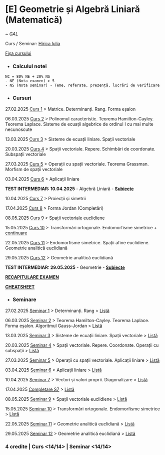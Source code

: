 # [E] Geometrie și Algebră Liniară (Matematică)

~ *GAL*

Curs / Seminar: [Hirica Iulia](ihirica@fmi.unibuc.ro)

[Fișa cursului](Fisa%20cursului%20-%20GAL.pdf)

* ### Calculul notei

```     
NC = 80% NE + 20% NS
- NE (Nota examen) > 5
- NS (Nota seminar) - Teme, referate, prezență, lucrări de verificare
```

* ### Cursuri

27.02.2025 [Curs 1](./Cursuri/01.%20Matrice.%20Determinanti.%20Rang.%20Forma%20esalon%20-%2027.02.2025.pdf) > Matrice. Determinanți. Rang. Forma eșalon

06.03.2025 [Curs 2](./Cursuri/02.%20Polinomul%20caracteristic.%20Teoreme.%20Sisteme%20de%20ecuatii%20-%2006.03.2025.pdf) > Polinomul caracteristic. Teorema Hamilton-Cayley. Teorema Laplace. Sisteme de ecuații algebrice de ordinul I cu mai multe necunoscute

13.03.2025 [Curs 3](./Cursuri/03.%20Sisteme%20de%20ecuatii%20liniare%20-%2013.03.2025.pdf) > Sisteme de ecuații liniare. Spații vectoriale

20.03.2025 [Curs 4](./Cursuri/04.%20Spatii%20vectoriale.%20Repere.%20Schimbari%20de%20coordonate.%20Subspatii%20vectoriale%20-%2020.03.2025.pdf) > Spații vectoriale. Repere. Schimbări de coordonate. Subspații vectoriale

27.03.2025 [Curs 5](./Cursuri/05.%20Operatii%20cu%20spatii%20vectoriale.%20Teorema%20Grassman.%20Morfism%20de%20spatii%20vectoriale%20-%2027.03.2025.pdf) > Operații cu spații vectoriale. Teorema Grassman. Morfism de spații vectoriale

03.04.2025 [Curs 6](./Cursuri/06.%20Aplicații%20liniare%20-%2003.04.2025.pdf) > Aplicații liniare

**TEST INTERMEDIAR: 10.04.2025** - Algebră Liniară - **[Subiecte](./Examen/Test%20parțial%20-%20S7.pdf)**

10.04.2025 [Curs 7](./Cursuri/07.%20Proiecții%20și%20simetrii%20-%2010.04.2025.pdf) > Proiecții și simetrii

17.04.2025 [Curs 8](./Cursuri/06.%20Forma%20Jordan%20-%2017.04.2025.pdf) > Forma Jordan (Completări)

08.05.2025 [Curs 9](./Cursuri/09.%20Spații%20vectoriale%20euclidiene%20-%2008.05.2025.pdf) > Spații vectoriale euclidiene

15.05.2025 [Curs 10](./Cursuri/10.%20Transformări%20ortogonale.%20Endomorfisme%20simetrice%20-%2015.05.2025.pdf) > Transformări ortogonale. Endomorfisme simetrice + [continuare](./Cursuri/10.%20Endomorfisme%20simetrice%20-%20Continuare%20-%2015.05.2025.pdf)

22.05.2025 [Curs 11](./Cursuri/10.%20Transformări%20ortogonale.%20Endomorfisme%20simetrice%20-%2015.05.2025.pdf) > Endomorfisme simetrice. Spații afine euclidiene. Geometrie analitică euclidiană

29.05.2025 [Curs 12](./Cursuri/12.%20Geometrie%20analitică%20euclidiană%20-%2029.05.2025.pdf) > Geometrie analitică euclidiană

**TEST INTERMEDIAR: 29.05.2025** - Geometrie - **[Subiecte](./Examen/Test%20parțial%20-%20S13.pdf)**

**[RECAPITULARE EXAMEN](./Examen/Recapitulare%20Examen.pdf)**

**[CHEATSHEET](./Examen/Cheatsheet.pdf)**

* ### Seminare

27.02.2025 [Seminar 1](./Seminare/01.%20Determinanti.%20Rang%20-%2027.02.2025.pdf) > Determinanți. Rang > [Listă](./Seminare/L.%20Seminarul%201.pdf)

06.03.2025 [Seminar 2](./Seminare/02.%20Teoreme.%20Forma%20esalon%20-%2006.03.2025.pdf) > Teorema Hamilton-Cayley. Teorema Laplace. Forma eșalon. Algoritmul Gauss-Jordan > [Listă](./Seminare/L.%20Seminarul%202.pdf)

13.03.2025 [Seminar 3](./Seminare/03.%20Sisteme%20de%20ecuatii%20liniare.%20Spatii%20vectoriale%20-%2013.03.2025.pdf) > Sisteme de ecuații liniare. Spații vectoriale > [Listă](./Seminare/L.%20Seminarul%203.pdf)

20.03.2025 [Seminar 4](./Seminare/04.%20Spatii%20vectoriale.%20Repere.%20Coordonate.%20Operatii%20cu%20subspatii%20-%2020.03.2025.pdf) > Spații vectoriale. Repere. Coordonate. Operații cu subspații > [Listă](./Seminare/L.%20Seminarul%204.pdf)

27.03.2025 [Seminar 5](./Seminare/05.%20Operatii%20cu%20subspatii%20vectoriale.%20Aplicatii%20liniare%20-%2027.03.2025.pdf) > Operații cu spații vectoriale. Aplicații liniare > [Listă](./Seminare/L.%20Seminarul%205.pdf)

03.04.2025 [Seminar 6](./Seminare/06.%20Aplicații%20liniare%20-%2003.04.2025.pdf) > Aplicații liniare > [Listă](./Seminare/L.%20Seminarul%206.pdf)

10.04.2025 [Seminar 7](./Seminare/07.%20Vectori%20și%20valori%20proprii.%20Diagonalizare%20-%2010.04.2025.pdf) > Vectori și valori proprii. Diagonalizare > [Listă](./Seminare/L.%20Seminarul%207.pdf)

17.04.2025 [Completare S7](./Seminare/08.%20Completare.pdf) > [Listă](./Seminare/L.%20Seminarul%208.pdf)

08.05.2025 [Seminar 9](./Seminare/09.%20Spații%20vectoriale%20euclidiene%20-%2008.05.2025.pdf) > Spații vectoriale euclidiene > [Listă](./Seminare/L.%20Seminarul%209.pdf)

15.05.2025 [Seminar 10](./Seminare/10.%20Transformări%20ortogonale.%20Endomorfisme%20simetrice%20-%2015.05.2025.pdf) > Transformări ortogonale. Endomorfisme simetrice > [Listă](./Seminare/L.%20Seminarul%2010.pdf)

22.05.2025 [Seminar 11](./Seminare/11.%20Geometrie%20analitică%20euclidiană%20-%2022.05.2025.pdf) > Geometrie analitică euclidiană > [Listă](./Seminare/L.%20Seminarul%2011.pdf)

29.05.2025 [Seminar 12](./Seminare/12.%20Geometrie%20analitică%20euclidiană%20-%2029.05.2025.pdf) > Geometrie analitică euclidiană > [Listă](./Seminare/L.%20Seminarul%2012.pdf)

### **4 credite | Curs <14/14> | Seminar <14/14>**

